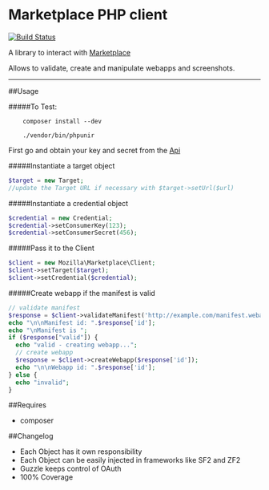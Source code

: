 Marketplace PHP client
======================

[![Build Status](https://travis-ci.org/kinncj/Marketplace.PHP.png?branch=master)](https://travis-ci.org/kinncj/Marketplace.PHP)

A library to interact with [Marketplace](https://marketplace.firefox.com/)

Allows to validate, create and manipulate webapps and screenshots.

------------------------------------------------------
##Usage

#####To Test:
```
    composer install --dev

    ./vendor/bin/phpunir
```

First go and obtain your key and secret from the [Api](https://marketplace.firefox.com/developers/api)

#####Instantiate a target object

```php
$target = new Target;
//update the Target URL if necessary with $target->setUrl($url)
```

#####Instantiate a credential object

```php
$credential = new Credential;
$credential->setConsumerKey(123);
$credential->setConsumerSecret(456);
```

#####Pass it to the Client

```php
$client = new Mozilla\Marketplace\Client;
$client->setTarget($target);
$client->setCredential($credential);
```

#####Create webapp if the manifest is valid

```php
// validate manifest
$response = $client->validateManifest('http://example.com/manifest.webapp');
echo "\n\nManifest id: ".$response['id'];
echo "\nManifest is ";
if ($response["valid"]) {
  echo "valid - creating webapp...";
  // create webapp
  $response = $client->createWebapp($response['id']);
  echo "\n\nWebapp id: ".$response['id'];
} else {
  echo "invalid";
}
```

##Requires

- composer

##Changelog

 - Each Object has it own responsibility
 - Each Object can be easily injected in frameworks like SF2 and ZF2
 - Guzzle keeps control of OAuth
 - 100% Coverage
